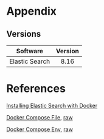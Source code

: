 # Appendix
## Versions
|Software|Version|
|:--------:|:-------:|
|Elastic Search|8.16|

# References

[Installing Elastic Search with Docker](https://www.elastic.co/guide/en/elasticsearch/reference/current/docker.html)

[Docker Compose File](https://github.com/elastic/elasticsearch/blob/8.16/docs/reference/setup/install/docker/docker-compose.yml), [raw](https://raw.githubusercontent.com/elastic/elasticsearch/refs/heads/8.16/docs/reference/setup/install/docker/docker-compose.yml)

[Docker Compose Env](), [raw](https://raw.githubusercontent.com/elastic/elasticsearch/refs/heads/8.16/docs/reference/setup/install/docker/.env)
